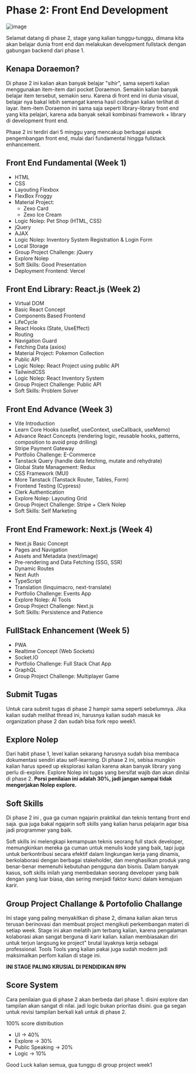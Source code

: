 # Phase 2: Front End Development
![image](https://github.com/user-attachments/assets/4e62769d-749f-45e7-9d65-ee1fcec201d0)

Selamat datang di phase 2, stage yang kalian tunggu-tunggu, dimana kita akan belajar dunia front end dan melakukan development fullstack dengan gabungan backend dari phase 1.

## Kenapa Doraemon?
Di phase 2 ini kalian akan banyak belajar "sihir", sama seperti kalian menggunakan item-item dari pocket Doraemon. Semakin kalian banyak belajar item tersebut, semakin seru. Karena di front end ini dunia visual, belajar nya bakal lebih semangat karena hasil codingan kalian terlihat di layar. Item-item Doraemon ini sama saja seperti library-library front end yang kita pelajari, karena ada banyak sekali kombinasi framework + library di development front end.

Phase 2 ini terdiri dari 5 minggu yang mencakup berbagai aspek pengembangan front end, mulai dari fundamental hingga fullstack enhancement.

## Front End Fundamental (Week 1)
- HTML
- CSS
- Layouting Flexbox
- FlexBox Froggy
- Material Project:
  - Zexo Card
  - Zexo Ice Cream
- Logic Nolep: Pet Shop (HTML, CSS)
- jQuery
- AJAX
- Logic Nolep: Inventory System Registration & Login Form
- Local Storage
- Group Project Challenge: jQuery
- Explore Nolep
- Soft Skills: Good Presentation
- Deployment Frontend: Vercel

## Front End Library: React.js (Week 2)
- Virtual DOM
- Basic React Concept
- Components Based Frontend
- LifeCycle
- React Hooks (State, UseEffect)
- Routing
- Navigation Guard
- Fetching Data (axios)
- Material Project: Pokemon Collection
- Public API
- Logic Nolep: React Project using public API
- TailwindCSS
- Logic Nolep: React Inventory System
- Group Project Challenge: Public API
- Soft Skills: Problem Solver

## Front End Advance (Week 3)
- Vite Introduction
- Learn Core Hooks (useRef, useContext, useCallback, useMemo)
- Advance React Concepts (rendering logic, reusable hooks, patterns, composition to avoid prop drilling)
- Stripe Payment Gateway
- Portfolio Challenge: E-Commerce
- Tanstack Query (handle data fetching, mutate and rehydrate)
- Global State Management: Redux
- CSS Framework (MUI)
- More Tanstack (Tanstack Router, Tables, Form)
- Frontend Testing (Cypress)
- Clerk Authentication
- Explore Nolep: Layouting Grid
- Group Project Challenge: Stripe + Clerk Nolep
- Soft Skills: Self Marketing

## Front End Framework: Next.js (Week 4)
- Next.js Basic Concept
- Pages and Navigation
- Assets and Metadata (next/image)
- Pre-rendering and Data Fetching (SSG, SSR)
- Dynamic Routes
- Next Auth
- TypeScript
- Translation (linquimacro, next-translate)
- Portfolio Challenge: Events App
- Explore Nolep: AI Tools
- Group Project Challenge: Next.js
- Soft Skills: Persistence and Patience

## FullStack Enhancement (Week 5)
- PWA
- Realtime Concept (Web Sockets)
- Socket.IO
- Portfolio Challenge: Full Stack Chat App
- GraphQL
- Group Project Challenge: Multiplayer Game


## Submit Tugas
Untuk cara submit tugas di phase 2 hampir sama seperti sebelumnya. Jika kalian sudah melihat thread ini, harusnya kalian sudah masuk ke organization phase 2 dan sudah bisa fork repo week1.

## Explore Nolep
Dari habit phase 1, level kalian sekarang harusnya sudah bisa membaca dokumentasi sendiri atau self-learning. Di phase 2 ini, sebisa mungkin kalian harus speed up eksplorasi kalian karena akan banyak library yang perlu di-explore. Explore Nolep ini tugas yang bersifat wajib dan akan dinilai di phase 2. 
**Porsi penilaian ini adalah 30%, jadi jangan sampai tidak mengerjakan Nolep explore.**

## Soft Skills
Di phase 2 ini , gua ga cuman ngajarin praktikal dan teknis tentang front end saja. gua juga bakal ngajarin soft skills yang kalian harus pelajarin agar bisa jadi programmer yang baik.

Soft skills ini melengkapi kemampuan teknis seorang full stack developer, memungkinkan mereka ga cuman untuk menulis kode yang baik, tapi juga untuk berkontribusi secara efektif dalam lingkungan kerja yang dinamis, berkolaborasi dengan berbagai stakeholder, dan menghasilkan produk yang benar-benar memenuhi kebutuhan pengguna dan bisnis. Dalam banyak kasus, soft skills inilah yang membedakan seorang developer yang baik dengan yang luar biasa, dan sering menjadi faktor kunci dalam kemajuan karir.

## Group Project Challange & Portofolio Challange
Ini stage yang paling menyakitkan di phase 2, dimana kalian akan terus terusan berinovasi dan membuat project mengikuti perkembangan materi di setiap week. 
Stage ini akan melatih jam terbang kalian, karena pengalaman kolaborasi akan sangat berguna di karir kalian. kalian membiasakan diri untuk terjun langsung ke project" brutal layaknya kerja sebagai professional.
Tools Tools yang kalian pakai juga sudah modern jadi maksimalkan perfom kalian di stage ini. 

**INI STAGE PALING KRUSIAL DI PENDIDIKAN RPN**


## Score System
Cara penilaian gua di phase 2 akan berbeda dari phase 1. disini explore dan tampilan akan sangat di nilai. jadi logic bukan prioritas disini. gua ga segan untuk revisi tampilan berkali kali untuk di phase 2.

100% score distribution
- UI -> 40%
- Explore -> 30%
- Public Speaking -> 20%
- Logic -> 10%

Good Luck kalian semua, gua tunggu di group project week1

